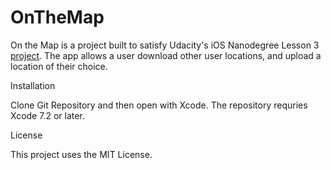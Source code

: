 # OnTheMap

On the Map is a project built to satisfy Udacity's iOS Nanodegree Lesson 3 [project](https://www.udacity.com/course/ios-networking-with-swift--ud421).
The app allows a user download other user locations, and upload a location of their choice. 

Installation

Clone Git Repository and then open with Xcode. The repository requries Xcode 7.2 or later.

License 

This project uses the MIT License. 

